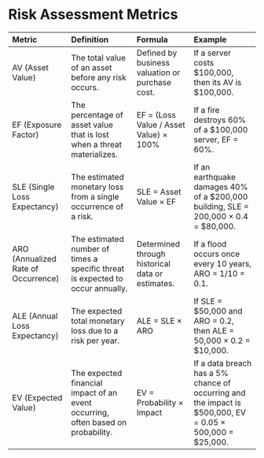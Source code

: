 # Risk Assessment Metrics

| Metric                              | Definition                                                                       | Formula                                          | Example                                                                                                  |
|:------------------------------------|:---------------------------------------------------------------------------------|:-------------------------------------------------|:---------------------------------------------------------------------------------------------------------|
| AV (Asset Value)                    | The total value of an asset before any risk occurs.                              | Defined by business valuation or purchase cost.  | If a server costs $100,000, then its AV is $100,000.                                                     |
| EF (Exposure Factor)                | The percentage of asset value that is lost when a threat materializes.           | EF = (Loss Value / Asset Value) × 100%           | If a fire destroys 60% of a $100,000 server, EF = 60%.                                                   |
| SLE (Single Loss Expectancy)        | The estimated monetary loss from a single occurrence of a risk.                  | SLE = Asset Value × EF                           | If an earthquake damages 40% of a $200,000 building, SLE = 200,000 × 0.4 = $80,000.                      |
| ARO (Annualized Rate of Occurrence) | The estimated number of times a specific threat is expected to occur annually.   | Determined through historical data or estimates. | If a flood occurs once every 10 years, ARO = 1/10 = 0.1.                                                 |
| ALE (Annual Loss Expectancy)        | The expected total monetary loss due to a risk per year.                         | ALE = SLE × ARO                                  | If SLE = $50,000 and ARO = 0.2, then ALE = 50,000 × 0.2 = $10,000.                                       |
| EV (Expected Value)                 | The expected financial impact of an event occurring, often based on probability. | EV = Probability × Impact                        | If a data breach has a 5% chance of occurring and the impact is $500,000, EV = 0.05 × 500,000 = $25,000. |
